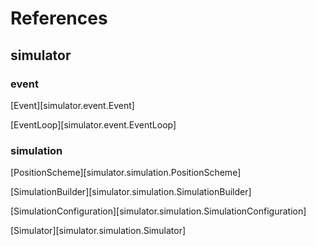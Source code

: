 # References

## simulator
### event
[Event][simulator.event.Event]

[EventLoop][simulator.event.EventLoop]


### simulation
[PositionScheme][simulator.simulation.PositionScheme]

[SimulationBuilder][simulator.simulation.SimulationBuilder]

[SimulationConfiguration][simulator.simulation.SimulationConfiguration]

[Simulator][simulator.simulation.Simulator]
